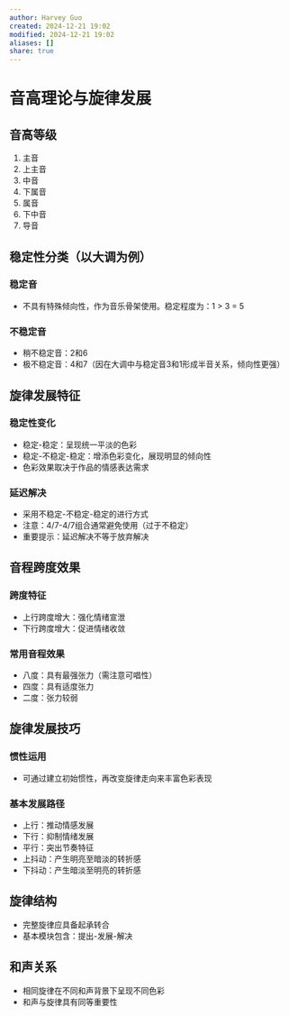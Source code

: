 ```yaml
---
author: Harvey Guo
created: 2024-12-21 19:02
modified: 2024-12-21 19:02
aliases: []
share: true
---
```

# 音高理论与旋律发展

## 音高等级
1. 主音
2. 上主音
3. 中音
4. 下属音
5. 属音
6. 下中音
7. 导音

## 稳定性分类（以大调为例）

### 稳定音
* 不具有特殊倾向性，作为音乐骨架使用。稳定程度为：1 > 3 = 5

### 不稳定音
* 稍不稳定音：2和6
* 极不稳定音：4和7（因在大调中与稳定音3和1形成半音关系，倾向性更强）

## 旋律发展特征

### 稳定性变化
* 稳定-稳定：呈现统一平淡的色彩
* 稳定-不稳定-稳定：增添色彩变化，展现明显的倾向性
* 色彩效果取决于作品的情感表达需求

### 延迟解决
* 采用不稳定-不稳定-稳定的进行方式
* 注意：4/7-4/7组合通常避免使用（过于不稳定）
* 重要提示：延迟解决不等于放弃解决

## 音程跨度效果

### 跨度特征
* 上行跨度增大：强化情绪宣泄
* 下行跨度增大：促进情绪收敛

### 常用音程效果
* 八度：具有最强张力（需注意可唱性）
* 四度：具有适度张力
* 二度：张力较弱

## 旋律发展技巧

### 惯性运用
* 可通过建立初始惯性，再改变旋律走向来丰富色彩表现

### 基本发展路径
* 上行：推动情感发展
* 下行：抑制情绪发展
* 平行：突出节奏特征
* 上抖动：产生明亮至暗淡的转折感
* 下抖动：产生暗淡至明亮的转折感

## 旋律结构
* 完整旋律应具备起承转合
* 基本模块包含：提出-发展-解决

## 和声关系
* 相同旋律在不同和声背景下呈现不同色彩
* 和声与旋律具有同等重要性
